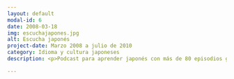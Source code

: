 ```yaml
---
layout: default
modal-id: 6
date: 2008-03-18
img: escuchajapones.jpg
alt: Escucha japonés
project-date: Marzo 2008 a julio de 2010
category: Idioma y cultura japoneses
description: <p>Podcast para aprender japonés con más de 80 episodios gratuitos entre audio y vídeo. </p><p><a href="https://escuchajapones.com/" class="btn btn-primary"><i class="fa fa-youtube-play"></i> Escucha japonés</a></p>

---
```

